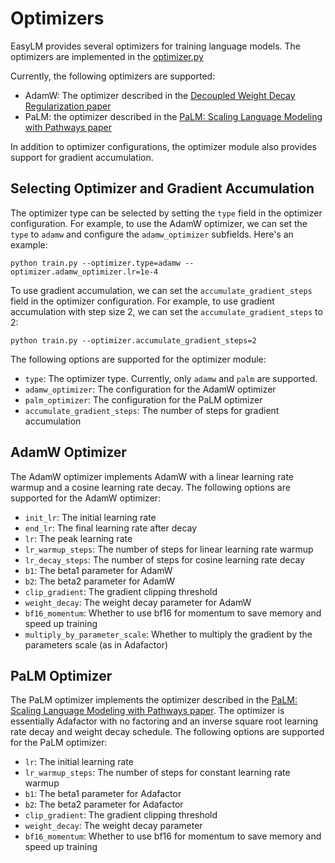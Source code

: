 # Optimizers
EasyLM provides several optimizers for training language models. The
optimizers are implemented in the [optimizer.py](/EasyLM/optimizer.py)

Currently, the following optimizers are supported:
* AdamW: The optimizer described in the [Decoupled Weight Decay Regularization paper](https://arxiv.org/abs/1711.05101)
* PaLM: the optimizer described in the [PaLM: Scaling Language Modeling with Pathways paper](https://arxiv.org/abs/2204.02311)

In addition to optimizer configurations, the optimizer module also provides
support for gradient accumulation.


## Selecting Optimizer and Gradient Accumulation
The optimizer type can be selected by setting the `type` field in the optimizer
configuration. For example, to use the AdamW optimizer, we can set the `type` to
`adamw` and configure the `adamw_optimizer` subfields. Here's an example:
```shell
python train.py --optimizer.type=adamw --optimizer.adamw_optimizer.lr=1e-4
```

To use gradient accumulation, we can set the `accumulate_gradient_steps` field
in the optimizer configuration. For example, to use gradient accumulation with
step size 2, we can set the `accumulate_gradient_steps` to 2:
```shell
python train.py --optimizer.accumulate_gradient_steps=2
```

The following options are supported for the optimizer module:
* `type`: The optimizer type. Currently, only `adamw` and `palm` are supported.
* `adamw_optimizer`: The configuration for the AdamW optimizer
* `palm_optimizer`: The configuration for the PaLM optimizer
* `accumulate_gradient_steps`: The number of steps for gradient accumulation


## AdamW Optimizer
The AdamW optimizer implements AdamW with a linear learning rate warmup and a cosine
learning rate decay. The following options are supported for the AdamW optimizer:
* `init_lr`: The initial learning rate
* `end_lr`: The final learning rate after decay
* `lr`: The peak learning rate
* `lr_warmup_steps`: The number of steps for linear learning rate warmup
* `lr_decay_steps`: The number of steps for cosine learning rate decay
* `b1`: The beta1 parameter for AdamW
* `b2`: The beta2 parameter for AdamW
* `clip_gradient`: The gradient clipping threshold
* `weight_decay`: The weight decay parameter for AdamW
* `bf16_momentum`: Whether to use bf16 for momentum to save memory and speed up training
* `multiply_by_parameter_scale`: Whether to multiply the gradient by the parameters scale (as in Adafactor)


## PaLM Optimizer
The PaLM optimizer implements the optimizer described in the [PaLM: Scaling Language Modeling with Pathways paper](https://arxiv.org/abs/2204.02311). The optimizer
is essentially Adafactor with no factoring and an inverse square root learning rate
decay and weight decay schedule. The following options are supported for the PaLM optimizer:
* `lr`: The initial learning rate
* `lr_warmup_steps`: The number of steps for constant learning rate warmup
* `b1`: The beta1 parameter for Adafactor
* `b2`: The beta2 parameter for Adafactor
* `clip_gradient`: The gradient clipping threshold
* `weight_decay`: The weight decay parameter
* `bf16_momentum`: Whether to use bf16 for momentum to save memory and speed up training





